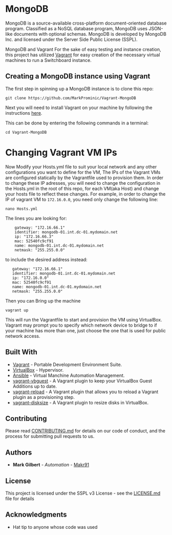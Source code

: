 # MongoDB
MongoDB is a source-available cross-platform document-oriented database program. Classified as a NoSQL database program, MongoDB uses JSON-like documents with optional schemas. MongoDB is developed by MongoDB Inc. and licensed under the Server Side Public License (SSPL).


MongoDB and Vagrant
For the sake of easy testing and instance creation, this project has utilized [Vagrant](http://www.vagrantup.com) for easy creation of the necessary virtual machines to run a Switchboard instance.


## Creating a MongoDB instance using Vagrant
The first step in spinning up a MongoDB instance is to clone this repo:

```git clone https://github.com/MarkProminic/Vagrant-MongoDB```

Next you will need to install Vagrant on your machine by following the instructions [here](https://www.vagrantup.com/docs/installation/).

This can be done by entering the following commands in a terminal:
```
cd Vagrant-MongoDB
```
# Changing Vagrant VM IPs
Now Modify your Hosts.yml file to suit your local network and any other configurations you want to define for the VM, The IPs of the  Vagrant VMs are configured statically by the Vagrantfile used to provision them. In order to change these IP adresses, you will need to change the configuration in the Hosts.yml in the root of this repo, for each VM(aka Host) and change your hosts file to reflect these changes. For example, in order to change the IP of vagrant VM to `172.16.0.0`, you need only change the following line:
```
nano Hosts.yml
```
The lines you are looking for:
```
    gateway: "172.16.66.1"
    identifier: mongodb-01.int.dc-01.mydomain.net
    ip: "172.16.66.3"
    mac: 52540fc9cf91
    name: mongodb-01.int.dc-01.mydomain.net
    netmask: "255.255.0.0"
```
 to include the desired address instead:
 
 ```
    gateway: "172.16.66.1"
    identifier: mongodb-01.int.dc-01.mydomain.net
    ip: "172.16.0.0"
    mac: 52540fc9cf91
    name: mongodb-01.int.dc-01.mydomain.net
    netmask: "255.255.0.0"
 ```
 
 Then you can Bring up the machine 

```
vagrant up
```
This will run the Vagrantfile to start and provision the VM using VirtualBox. Vagrant may prompt you to specify which network device to bridge to if your machine has more than one, just choose the one that is used for public network access.

## Built With
* [Vagrant](https://www.vagrantup.com/) - Portable Development Environment Suite.
* [VirtualBox](https://www.virtualbox.org/wiki/Downloads) - Hypervisor.
* [Ansible](https://www.ansible.com/) - Virtual Manchine Automation Management.
* [vagrant-vbguest](https://github.com/dotless-de/vagrant-vbguest) - A Vagrant plugin to keep your VirtualBox Guest Additions up to date.
* [vagrant-reload](https://github.com/aidanns/vagrant-reload) - A Vagrant plugin that allows you to reload a Vagrant plugin as a provisioning step.
* [vagrant-disksize](https://github.com/sprotheroe/vagrant-disksize) - A Vagrant plugin to resize disks in VirtualBox.


## Contributing

Please read [CONTRIBUTING.md](https://www.prominic.net) for details on our code of conduct, and the process for submitting pull requests to us.

## Authors

* **Mark Gilbert** - *Automation* - [Makr91](https://github.com/Makr91)

## License

This project is licensed under the SSPL v3 License - see the [LICENSE.md](LICENSE.md) file for details

## Acknowledgments

* Hat tip to anyone whose code was used
